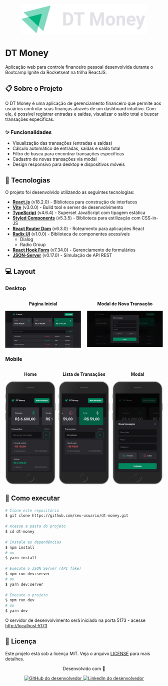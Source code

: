 <div align="center">
  <img src='./src/assets/logo.svg' width='400px' alt="DT Money Logo" />
</div>

# DT Money

Aplicação web para controle financeiro pessoal desenvolvida durante o Bootcamp Ignite da Rocketseat na trilha ReactJS.

## 📋 Sobre o Projeto

O DT Money é uma aplicação de gerenciamento financeiro que permite aos usuários controlar suas finanças através de um dashboard intuitivo. Com ele, é possível registrar entradas e saídas, visualizar o saldo total e buscar transações específicas.

### ✨ Funcionalidades

- Visualização das transações (entradas e saídas)
- Cálculo automático de entradas, saídas e saldo total
- Filtro de busca para encontrar transações específicas
- Cadastro de novas transações via modal
- Design responsivo para desktop e dispositivos móveis

## 🚀 Tecnologias

O projeto foi desenvolvido utilizando as seguintes tecnologias:

- **[React.js](https://reactjs.org/)** (v18.2.0) - Biblioteca para construção de interfaces
- **[Vite](https://vitejs.dev/)** (v3.0.0) - Build tool e server de desenvolvimento
- **[TypeScript](https://www.typescriptlang.org/)** (v4.6.4) - Superset JavaScript com tipagem estática
- **[Styled Components](https://styled-components.com/)** (v5.3.5) - Biblioteca para estilização com CSS-in-JS
- **[React Router Dom](https://reactrouter.com/)** (v6.3.0) - Roteamento para aplicações React
- **[Radix UI](https://www.radix-ui.com/)** (v1.0.0) - Biblioteca de componentes acessíveis
  - Dialog
  - Radio Group
- **[React Hook Form](https://react-hook-form.com/)** (v7.34.0) - Gerenciamento de formulários
- **[JSON-Server](https://github.com/typicode/json-server)** (v0.17.0) - Simulação de API REST

## 💻 Layout

### Desktop

<div align="center">
  <div style="display: flex; gap: 20px;">
    <div>
      <p align="center"><strong>Página Inicial</strong></p>
      <img src=".github/layout/desktop-1.png" alt="Tela inicial desktop" width="400px"/>
    </div>
    <div>
      <p align="center"><strong>Modal de Nova Transação</strong></p>
      <img src=".github/layout/desktop-2.png" alt="Modal desktop" width="400px"/>
    </div>
  </div>
</div>

### Mobile

<div align="center">
  <div style="display: flex; gap: 10px;">
    <div>
      <p align="center"><strong>Home</strong></p>
      <img src=".github/layout/mobile-1.png" alt="Tela inicial mobile" width="200px"/>
    </div>
    <div>
      <p align="center"><strong>Lista de Transações</strong></p>
      <img src=".github/layout/mobile-1-2.png" alt="Lista mobile" width="200px"/>
    </div>
    <div>
      <p align="center"><strong>Modal</strong></p>
      <img src=".github/layout/mobile-2.png" alt="Modal mobile" width="200px"/>
    </div>
  </div>
</div>

## 🚦 Como executar

```bash
# Clone este repositório
$ git clone https://github.com/seu-usuario/dt-money.git

# Acesse a pasta do projeto
$ cd dt-money

# Instale as dependências
$ npm install
# ou
$ yarn install

# Execute o JSON Server (API fake)
$ npm run dev:server
# ou
$ yarn dev:server

# Execute o projeto
$ npm run dev
# ou
$ yarn dev
```

O servidor de desenvolvimento será iniciado na porta 5173 - acesse [http://localhost:5173](http://localhost:5173)

## 📝 Licença

Este projeto está sob a licença MIT. Veja o arquivo [LICENSE](LICENSE) para mais detalhes.

<div align="center">
  <p>Desenvolvido com 💜</p>
  <p>
    <a href="https://github.com/seu-usuario">
      <img src="https://img.shields.io/badge/GitHub-%23121011.svg?style=for-the-badge&logo=github&logoColor=white" alt="GitHub do desenvolvedor"/>
    </a>
    <a href="https://www.linkedin.com/in/seu-usuario/">
      <img src="https://img.shields.io/badge/LinkedIn-%230077B5.svg?style=for-the-badge&logo=linkedin&logoColor=white" alt="LinkedIn do desenvolvedor"/>
    </a>
  </p>
</div>